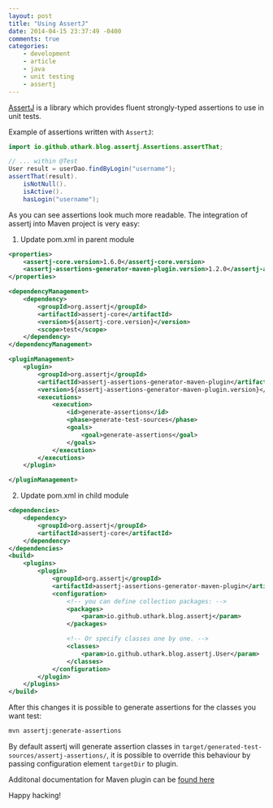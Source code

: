```yaml
---
layout: post
title: "Using AssertJ"
date: 2014-04-15 23:37:49 -0400
comments: true
categories: 
    - development
    - article
    - java
    - unit testing
    - assertj
---
```


[AssertJ] is a library which provides fluent strongly-typed assertions to use in unit tests.

Example of assertions written with `AssertJ`:

``` java 
import io.github.uthark.blog.assertj.Assertions.assertThat;

// ... within @Test
User result = userDao.findByLogin("username");
assertThat(result).
    isNotNull().
    isActive().
    hasLogin("username");

```

As you can see assertions look much more readable. 
The integration of assertj into Maven project is very easy:

1. Update pom.xml in parent module

``` xml pom.xml changes in parent module.
<properties>
    <assertj-core.version>1.6.0</assertj-core.version>
    <assertj-assertions-generator-maven-plugin.version>1.2.0</assertj-assertions-generator-maven-plugin.version>
</properties>

<dependencyManagement>
    <dependency>
        <groupId>org.assertj</groupId>
        <artifactId>assertj-core</artifactId>
        <version>${assertj-core.version}</version>
        <scope>test</scope>
    </dependency>
</dependencyManagement>

<pluginManagement>
    <plugin>
        <groupId>org.assertj</groupId>
        <artifactId>assertj-assertions-generator-maven-plugin</artifactId>
        <version>${assertj-assertions-generator-maven-plugin.version}</version>
        <executions>
            <execution>
                <id>generate-assertions</id>
                <phase>generate-test-sources</phase>
                <goals>
                    <goal>generate-assertions</goal>
                </goals>
            </execution>
        </executions>
    </plugin>

</pluginManagement>
```

2. Update pom.xml in child module
``` xml Changes in child module.
<dependencies>
    <dependency>
        <groupId>org.assertj</groupId>
        <artifactId>assertj-core</artifactId>
    </dependency>
</dependencies>
<build>
    <plugins>
        <plugin>
            <groupId>org.assertj</groupId>
            <artifactId>assertj-assertions-generator-maven-plugin</artifactId>
            <configuration>
                <!-- you can define collection packages: -->
                <packages>
                    <param>io.github.uthark.blog.assertj</param>
                </packages>

                <!-- Or specify classes one by one. -->
                <classes>
                    <param>io.github.uthark.blog.assertj.User</param>
                </classes>
            </configuration>
        </plugin>
    </plugins>
</build>
```

After this changes it is possible to generate assertions for the classes you want test:

``` sh
mvn assertj:generate-assertions
```

By default assertj will generate assertion classes in `target/generated-test-sources/assertj-assertions/`, it is possible to override this behaviour by passing configuration element `targetDir` to plugin.

Additonal documentation for Maven plugin can be [found here](http://joel-costigliola.github.io/assertj/assertj-assertions-generator-maven-plugin.html)

Happy hacking!

[AssertJ]: https://github.com/joel-costigliola/assertj-core
